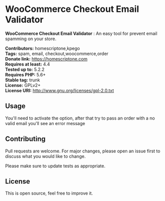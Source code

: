 # WooCommerce Checkout Email Validator

**WooCommerce Checkout Email Validator** : An easy tool for prevent email spamming on your store.

**Contributors:** homescriptone,kpego  
**Tags:** spam, email, checkout,woocommerce,order  
**Donate link:** https://homescriptone.com  
**Requires at least:** 4.4  
**Tested up to:** 5.2.2  
**Requires PHP:** 5.6+  
**Stable tag:** trunk  
**License:** GPLv2+  
**License URI:** http://www.gnu.org/licenses/gpl-2.0.txt  

## Usage

You'll need to activate the option, after that try to pass an order with a no valid email you'll see an error message

## Contributing
Pull requests are welcome. For major changes, please open an issue first to discuss what you would like to change.

Please make sure to update tests as appropriate.

## License
This is open source, feel free to improve it.
